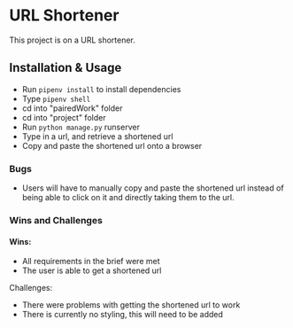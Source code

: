 # URL Shortener  

This project is on a URL shortener.

## Installation & Usage

* Run `pipenv install` to install dependencies
* Type `pipenv shell` 
* cd into "pairedWork" folder
* cd into "project" folder
* Run `python manage.py` runserver
* Type in a url, and retrieve a shortened url
* Copy and paste the shortened url onto a browser 

### Bugs
* Users will have to manually copy and paste the shortened url instead of being able to click on it and directly taking them to the url. 

### Wins and Challenges
#### Wins:
* All requirements in the brief were met
* The user is able to get a shortened url

Challenges:
* There were problems with getting the shortened url to work
* There is currently no styling, this will need to be added 

